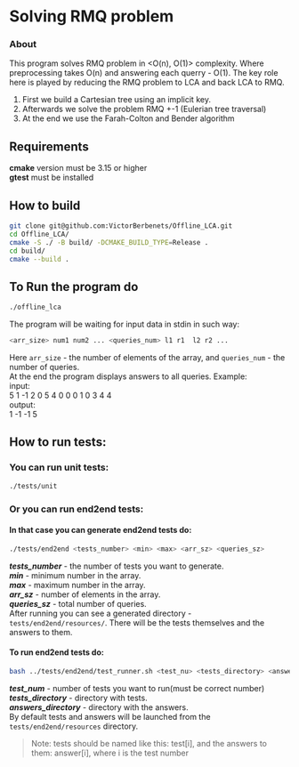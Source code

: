 # Solving RMQ problem
### About 
This program solves RMQ problem in <O(n), O(1)> complexity. Where preprocessing
takes O(n) and answering each querry - O(1).
The key role here is played by reducing the RMQ problem to LCA and back LCA to
RMQ.
1) First we build a Cartesian tree using an implicit key.
2) Afterwards we solve the problem RMQ +-1 (Eulerian tree traversal)
3) At the end we use the Farah-Colton and Bender algorithm

## Requirements
**cmake** version must be 3.15 or higher  
**gtest** must be installed
## How to build
```bash
git clone git@github.com:VictorBerbenets/Offline_LCA.git
cd Offline_LCA/
cmake -S ./ -B build/ -DCMAKE_BUILD_TYPE=Release .
cd build/
cmake --build .
```
## To Run the program do
```bash
./offline_lca
```
The program will be waiting for input data in stdin in such way:
```bash
<arr_size> num1 num2 ... <queries_num> l1 r1  l2 r2 ...
```
Here `arr_size` - the number of elements of the array, and `queries_num` - the number of queries.  
At the end the program displays answers to all queries. Example:  
input:  
5 1 -1 2 0 5 4 0 0 0 1 0 3 4 4  
output:  
1 -1 -1 5
## How to run tests:
### You can run unit tests:
```bash
./tests/unit
```
### Or you can run end2end tests:
#### In that case you can generate end2end tests do:
```bash
./tests/end2end <tests_number> <min> <max> <arr_sz> <queries_sz>
```
***tests_number*** - the number of tests you want to generate.  
***min*** - minimum number in the array.  
***max*** - maximum number in the array.  
***arr_sz*** - number of elements in the array.  
***queries_sz*** - total number of queries.  
After running you can see a generated directory - `tests/end2end/resources/`.
There will be the tests themselves and the answers to them.
#### To run end2end tests do:
```bash
bash ../tests/end2end/test_runner.sh <test_nu> <tests_directory> <answers_directory>
```
***test_num*** - number of tests you want to run(must be correct number)  
***tests_directory*** - directory with tests.  
***answers_directory*** - directory with the answers.  
By default tests and answers will be launched from the `tests/end2end/resources` directory.
> Note: tests should be named like this: test[i], and the answers to them:
        answer[i], where i is the test number

